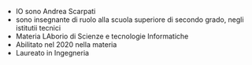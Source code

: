 
- IO sono Andrea Scarpati
- sono insegnante di ruolo alla scuola superiore di secondo grado, negli istitutii tecnici
- Materia LAborio di Scienze e tecnologie Informatiche
- Abilitato nel 2020 nella materia
- Laureato in Ingegneria

